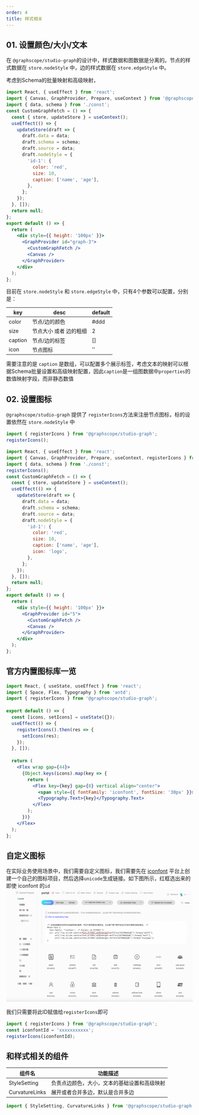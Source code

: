 ```yaml
---
order: 4
title: 样式相关
---
```


## 01. 设置颜色/大小/文本

在 `@graphscope/studio-graph`的设计中，样式数据和图数据是分离的。节点的样式数据在 `store.nodeStyle` 中，边的样式数据在 `store.edgeStyle` 中。

考虑到Schema的批量映射和高级映射，

```jsx
import React, { useEffect } from 'react';
import { Canvas, GraphProvider, Prepare, useContext } from '@graphscope/studio-graph';
import { data, schema } from './const';
const CustomGraphFetch = () => {
  const { store, updateStore } = useContext();
  useEffect(() => {
    updateStore(draft => {
      draft.data = data;
      draft.schema = schema;
      draft.source = data;
      draft.nodeStyle = {
        'id-1': {
          color: 'red',
          size: 10,
          caption: ['name', 'age'],
        },
      };
    });
  }, []);
  return null;
};
export default () => {
  return (
    <div style={{ height: '100px' }}>
      <GraphProvider id="graph-3">
        <CustomGraphFetch />
        <Canvas />
      </GraphProvider>
    </div>
  );
};
```

目前在 `store.nodeStyle` 和 `store.edgeStyle` 中，只有4个参数可以配置，分别是：

| key     | desc                   | default |
| ------- | ---------------------- | ------- |
| color   | 节点/边的颜色          | #ddd    |
| size    | 节点大小 或者 边的粗细 | 2       |
| caption | 节点/边的标签          | []      |
| icon    | 节点图标               | ''      |

需要注意的是 `caption` 是数组，可以配置多个展示标签，考虑文本的映射可以根据Schema批量设置和高级映射配置，因此`caption`是一组图数据中`properties`的数值映射字段，而非静态数值

## 02. 设置图标

`@graphscope/studio-graph` 提供了 `registerIcons`方法来注册节点图标，标的设置依然在 `store.nodeStyle` 中

```jsx | pure
import { registerIcons } from '@graphscope/studio-graph';
registerIcons();
```

```jsx
import React, { useEffect } from 'react';
import { Canvas, GraphProvider, Prepare, useContext, registerIcons } from '@graphscope/studio-graph';
import { data, schema } from './const';
registerIcons();
const CustomGraphFetch = () => {
  const { store, updateStore } = useContext();
  useEffect(() => {
    updateStore(draft => {
      draft.data = data;
      draft.schema = schema;
      draft.source = data;
      draft.nodeStyle = {
        'id-1': {
          color: 'red',
          size: 10,
          caption: ['name', 'age'],
          icon: 'logo',
        },
      };
    });
  }, []);
  return null;
};
export default () => {
  return (
    <div style={{ height: '100px' }}>
      <GraphProvider id="5">
        <CustomGraphFetch />
        <Canvas />
      </GraphProvider>
    </div>
  );
};
```

## 官方内置图标库一览

```jsx
import React, { useState, useEffect } from 'react';
import { Space, Flex, Typography } from 'antd';
import { registerIcons } from '@graphscope/studio-graph';

export default () => {
  const [icons, setIcons] = useState({});
  useEffect(() => {
    registerIcons().then(res => {
      setIcons(res);
    });
  }, []);

  return (
    <Flex wrap gap={44}>
      {Object.keys(icons).map(key => {
        return (
          <Flex key={key} gap={8} vertical align="center">
            <span style={{ fontFamily: 'iconfont', fontSize: '30px' }}>{icons[key]}</span>
            <Typography.Text>{key}</Typography.Text>
          </Flex>
        );
      })}
    </Flex>
  );
};
```

## 自定义图标

在实际业务使用场景中，我们需要自定义图标，我们需要先在 [iconfont](https://www.iconfont.cn/) 平台上创建一个自己的图标项目，然后选择`unicode`生成链接。如下图所示，红框选出来的即使 iconfont 的`id`
![register icons](./images/icons.png)

我们只需要将此ID赋值给`registerIcons`即可

```jsx | pure
import { registerIcons } from '@graphscope/studio-graph';
const iconfontId = 'xxxxxxxxxxx';
registerIcons(iconfontId);
```

## 和样式相关的组件

| 组件名         | 功能描述                                     |
| -------------- | -------------------------------------------- |
| StyleSetting   | 负责点边颜色，大小，文本的基础设置和高级映射 |
| CurvatureLinks | 展开或者合并多边，默认是合并多边             |

```jsx | pure
import { StyleSetting, CurvatureLinks } from '@graphscope/studio-graph';
```
